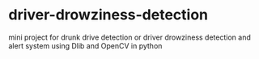 # driver-drowziness-detection
mini project for drunk drive detection or driver drowziness detection and alert system using Dlib and OpenCV
in python
